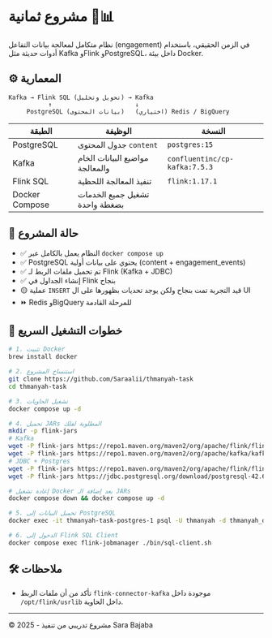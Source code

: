 
# مشروع ثمانية 🧠📊

نظام متكامل لمعالجة بيانات التفاعل (engagement) في الزمن الحقيقي، باستخدام أدوات حديثة مثل Kafka وFlink وPostgreSQL، داخل بيئة Docker.

## ⚙️ المعمارية

```
Kafka → Flink SQL (تحويل وتحليل) → Kafka
           ↑                       ↓
     PostgreSQL (بيانات المحتوى)   (اختياري) Redis / BigQuery
```

| الطبقة            | الوظيفة                            | النسخة                     |
|------------------|-------------------------------------|-----------------------------|
| PostgreSQL       | جدول المحتوى `content`              | `postgres:15`              |
| Kafka            | مواضيع البيانات الخام والمعالجة     | `confluentinc/cp-kafka:7.5.3` |
| Flink SQL        | تنفيذ المعالجة اللحظية              | `flink:1.17.1`             |
| Docker Compose   | تشغيل جميع الخدمات بضغطة واحدة      |                            |

## 🚦 حالة المشروع

- ✅ النظام يعمل بالكامل عبر `docker compose up`
- ✅ PostgreSQL يحتوي على بيانات أولية (content + engagement_events)
- ✅ تم تحميل ملفات الربط لـ Flink (Kafka + JDBC)
- ✅ إنشاء الجداول في Flink بنجاح
- 🟡 عملية `INSERT` قيد التجربة تمت بنجاح ولكن يوجد تحديات بظهورها على ال UI
- ⏩ Redis وBigQuery للمرحلة القادمة

## 🚀 خطوات التشغيل السريع

```bash
# 1. تثبيت Docker
brew install docker

# 2. استنساخ المشروع
git clone https://github.com/Saraalii/thmanyah-task
cd thmanyah-task

# 3. تشغيل الحاويات
docker compose up -d

# 4. تحميل JARs المطلوبة لفلك
mkdir -p flink-jars
# Kafka
wget -P flink-jars https://repo1.maven.org/maven2/org/apache/flink/flink-connector-kafka/1.17.1/flink-connector-kafka-1.17.1.jar
wget -P flink-jars https://repo1.maven.org/maven2/org/apache/kafka/kafka-clients/3.4.0/kafka-clients-3.4.0.jar
# JDBC + Postgres
wget -P flink-jars https://repo1.maven.org/maven2/org/apache/flink/flink-connector-jdbc/3.1.2-1.17/flink-connector-jdbc-3.1.2-1.17.jar
wget -P flink-jars https://jdbc.postgresql.org/download/postgresql-42.6.0.jar

# إعادة تشغيل Docker بعد إضافة الـ JARs
docker compose down && docker compose up -d

# 5. تحميل البيانات إلى PostgreSQL
docker exec -it thmanyah-task-postgres-1 psql -U thmanyah -d thmanyah_db -f /Query.sql

# 6. الدخول إلى Flink SQL Client
docker compose exec flink-jobmanager ./bin/sql-client.sh
```

## 🛠️ ملاحظات

- تأكد من أن ملفات الربط `flink-connector-kafka` موجودة داخل `/opt/flink/usrlib` داخل الحاوية.

---

© 2025 - مشروع تدريبي من تنفيذ Sara Bajaba

